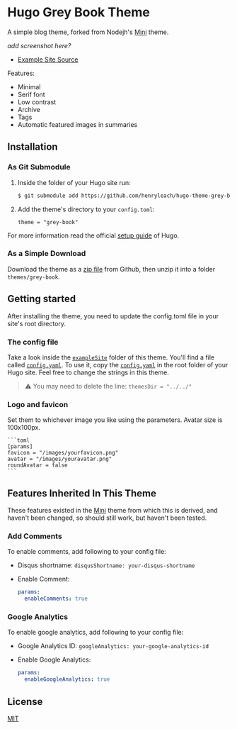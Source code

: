 # Hugo Grey Book Theme

A simple blog theme, forked from Nodejh's [Mini](https://github.com/henryleach/hugo-theme-grey-book) theme. 

_add screenshot here?_

- [Example Site Source](https://github.com/henryleach/hugo-theme-grey-book/tree/master/exampleSite)

Features:

- Minimal
- Serif font
- Low contrast
- Archive
- Tags
- Automatic featured images in summaries

## Installation

### As Git Submodule

1. Inside the folder of your Hugo site run:

    ```bash
    $ git submodule add https://github.com/henryleach/hugo-theme-grey-book.git themes/grey-book
    ```

2. Add the theme's directory to your `config.toml`:

    ```
   theme = "grey-book"
    ```

For more information read the official [setup guide](//gohugo.io/overview/installing/) of Hugo.

### As a Simple Download

Download the theme as a [zip file](https://github.com/henryleach/hugo-theme-grey-book/archive/refs/heads/main.zip) from Github, then unzip it into a folder `themes/grey-book`.


## Getting started

After installing the theme, you need to update the config.toml file in your site's root directory. 


### The config file

Take a look inside the [`exampleSite`](https://github.com/henryleach/hugo-theme-grey-book/tree/main/exampleSite) folder of this theme. You'll find a file called [`config.yaml`](https://github.com/henryleach/hugo-theme-grey-book/blob/master/exampleSite/config.yaml). To use it, copy the [`config.yaml`](https://github.com/henryleach/hugo-theme-grey-book/blob/master/exampleSite/config.yaml) in the root folder of your Hugo site. Feel free to change the strings in this theme.

> ⚠️ You may need to delete the line: `themesDir = "../../"` 

### Logo and favicon

Set them to whichever image you like using the parameters. Avatar size is 100x100px.

    ```toml
    [params]
	favicon = "/images/yourfavicon.png"
	avatar = "/images/youravatar.png"
	roundAvatar = false
    ```


## Features Inherited In This Theme

These features existed in the [Mini](https://github.com/henryleach/hugo-theme-grey-book) theme from which this is derived, and haven't been changed, so should still work, but haven't been tested. 

### Add Comments

To enable comments, add following to your config file:

- Disqus shortname: `disqusShortname: your-disqus-shortname`
- Enable Comment:

    ```yaml
    params:
      enableComments: true
    ```

### Google Analytics

To enable google analytics, add following to your config file:

- Google Analytics ID: `googleAnalytics: your-google-analytics-id`
- Enable Google Analytics:

    ```yaml
    params:
      enableGoogleAnalytics: true
    ```

## License

[MIT](https://github.com/henryleach/hugo-theme-grey-book/blob/main/LICENSE.md)
